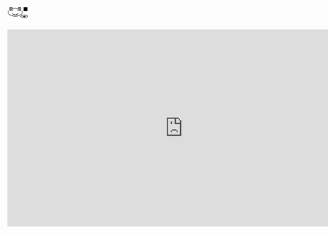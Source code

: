 ![frog](48x36.bmp)

<iframe 
    height=450 
    width=800 
    src="https://youtu.be/UVAxT60HppI"
    frameborder=0 
    allowfullscreen>
</iframe>
